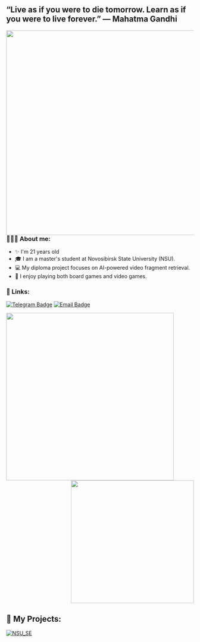 ## “Live as if you were to die tomorrow. Learn as if you were to live forever.” — Mahatma Gandhi

<img align="right" width="550" height="=300" src="https://i.pinimg.com/originals/0d/0a/d1/0d0ad1ac0ab68c733d0e918f8115134f.gif">


### 🧑🏻‍💻 About me:

- ✨ I'm 21 years old
- 🎓 I am a master's student at Novosibirsk State University (NSU).
- 💻 My diploma project focuses on AI-powered video fragment retrieval.
- 🎲 I enjoy playing both board games and video games.

### 🚀 Links:

[![Telegram Badge](https://img.shields.io/badge/-Telegram-0088cc?style=for-the-badge&logo=Telegram&logoColor=white&color=blue)](https://t.me/UsusCimex)
[![Email Badge](https://img.shields.io/badge/-Email-0088cc?style=for-the-badge&logo=Gmail&logoColor=white&color=yellow)](mailto:daniil8914mail@mail.ru)




<a href="https://github.com/anuraghazra/github-readme-stats">
  <img align="left" width="450" src="https://github-readme-stats.vercel.app/api?username=UsusCimex&show_icons=true&theme=tokyonight&cache_seconds=1800" />
</a>

<a href="https://github.com/anuraghazra/github-readme-stats">
  <img align="right" width="330" src="https://github-readme-stats.vercel.app/api/top-langs/?username=UsusCimex&show_icons=true&theme=cobalt&layout=compact&cache_seconds=1800" />
</a>

<br clear="all" />
   
## 💼 My Projects:

[![NSU_SE](https://github-readme-stats.vercel.app/api/pin/?username=UsusCimex&repo=NSU_SoftwareEngineering&theme=gotham&cache_seconds=2000)](https://github.com/UsusCimex/NSU_SoftwareEngineering)
